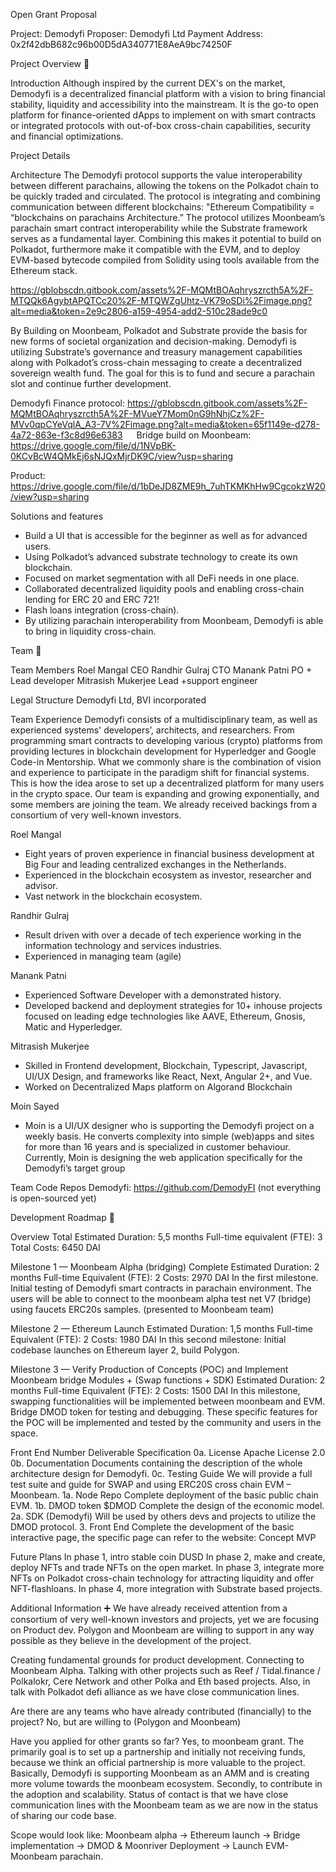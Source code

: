 Open Grant Proposal

Project: Demodyfi
Proposer: Demodyfi Ltd
Payment Address: 0x2f42dbB682c96b00D5dA340771E8AeA9bc74250F

Project Overview 📄

Introduction
Although inspired by the current DEX's on the market, Demodyfi is a decentralized financial platform with a vision to bring financial stability, liquidity and accessibility into the mainstream. It is the go-to open platform for finance-oriented dApps to implement on with smart contracts or integrated protocols with out-of-box cross-chain capabilities, security and financial optimizations.

Project Details

Architecture
The Demodyfi protocol supports the value interoperability between different parachains, allowing the tokens on the Polkadot chain to be quickly traded and circulated. The protocol is integrating and combining communication between different blockchains: "Ethereum Compatibility = “blockchains on parachains Architecture.” The protocol utilizes Moonbeam’s parachain smart contract interoperability while the Substrate framework serves as a fundamental layer. Combining this makes it potential to build on Polkadot, furthermore make it compatible with the EVM, and to deploy EVM-based bytecode compiled from Solidity using tools available from the Ethereum stack.

https://gblobscdn.gitbook.com/assets%2F-MQMtBOAqhryszrcth5A%2F-MTQQk6AgybtAPQTCc20%2F-MTQWZgUhtz-VK79oSDi%2Fimage.png?alt=media&token=2e9c2806-a159-4954-add2-510c28ade9c0

By Building on Moonbeam, Polkadot and Substrate provide the basis for new forms of societal organization and decision-making. Demodyfi is utilizing Substrate’s governance and treasury management capabilities along with Polkadot’s cross-chain messaging to create a decentralized sovereign wealth fund. The goal for this is to fund and secure a parachain slot and continue further development.

Demodyfi Finance protocol:
https://gblobscdn.gitbook.com/assets%2F-MQMtBOAqhryszrcth5A%2F-MVueY7Mom0nG9hNhjCz%2F-MVv0qpCYeVqlA_A3-7V%2Fimage.png?alt=media&token=65f1149e-d278-4a72-863e-f3c8d96e6383  
Bridge build on Moonbeam:
https://drive.google.com/file/d/1NVpBK-0KCvBcW4QMkEj6sNJQxMjrDK9C/view?usp=sharing

Product:
https://drive.google.com/file/d/1bDeJD8ZME9h_7uhTKMKhHw9CgcokzW20/view?usp=sharing

Solutions and features 
-	Build a UI that is accessible for the beginner as well as for advanced users.
-	Using Polkadot’s advanced substrate technology to create its own blockchain.
-	Focused on market segmentation with all DeFi needs in one place.
-	Collaborated decentralized liquidity pools and enabling cross-chain lending for ERC 20 and ERC 721!
-	Flash loans integration (cross-chain).
-	By utilizing parachain interoperability from Moonbeam, Demodyfi is able to bring in liquidity cross-chain.



Team 👥

Team Members
Roel Mangal CEO
Randhir Gulraj CTO
Manank Patni PO + Lead developer
Mitrasish Mukerjee Lead +support engineer

Legal Structure
Demodyfi Ltd, BVI incorporated 

Team Experience
Demodyfi consists of a multidisciplinary team, as well as experienced systems' developers’, architects, and researchers. From programming smart contracts to developing various (crypto) platforms from providing lectures in blockchain development for Hyperledger and Google Code-in Mentorship. 
What we commonly share is the combination of vision and experience to participate in the paradigm shift for financial systems. This is how the idea arose to set up a decentralized platform for many users in the crypto space.
Our team is expanding and growing exponentially, and some members are joining the team. We already received backings from a consortium of very well-known investors.

Roel Mangal
- Eight years of proven experience in financial business development at Big Four and leading centralized exchanges in the Netherlands.
- Experienced in the blockchain ecosystem as investor, researcher and advisor. 
- Vast network in the blockchain ecosystem. 

Randhir Gulraj
- Result driven with over a decade of tech experience working in the information technology and services industries.
- Experienced in managing team (agile)  

Manank Patni 
- Experienced Software Developer with a demonstrated history.
- Developed backend and deployment strategies for 10+ inhouse projects focused on leading edge technologies like AAVE, Ethereum, Gnosis, Matic and Hyperledger.

Mitrasish Mukerjee
- Skilled in Frontend development, Blockchain, Typescript, Javascript, UI/UX Design, and frameworks like React, Next, Angular 2+, and Vue.
- Worked on Decentralized Maps platform on Algorand Blockchain

Moin Sayed
- Moin is a UI/UX designer who is supporting the Demodyfi project on a weekly basis. He converts complexity into simple (web)apps and sites for more than 16 years and is specialized in customer behaviour. Currently, Moin is designing the web application specifically for the Demodyfi’s target group

Team Code Repos
Demodyfi: https://github.com/DemodyFI (not everything is open-sourced yet)


Development Roadmap 🔩

Overview
Total Estimated Duration: 5,5 months
Full-time equivalent (FTE): 3
Total Costs: 6450 DAI

Milestone 1 — Moonbeam Alpha (bridging) Complete
Estimated Duration: 2 months
Full-time Equivalent (FTE): 2
Costs: 2970 DAI
In the first milestone. Initial testing of Demodyfi smart contracts in parachain environment. 
The users will be able to connect to the moonbeam alpha test net V7 (bridge) using faucets ERC20s samples. (presented to Moonbeam team)

Milestone 2 — Ethereum Launch
Estimated Duration: 1,5 months
Full-time Equivalent (FTE): 2
Costs: 1980 DAI
In this second milestone: Initial codebase launches on Ethereum layer 2, build Polygon. 

Milestone 3 — Verify Production of Concepts (POC) and Implement Moonbeam bridge Modules + (Swap functions + SDK)
Estimated Duration: 2 months
Full-time Equivalent (FTE): 2
Costs: 1500 DAI
In this milestone, swapping functionalities will be implemented between moonbeam and EVM. Bridge DMOD token for testing and debugging. These specific features for the POC will be implemented and tested by the community and users in the space. 

Front End
Number	Deliverable		  Specification
0a.		  License		      Apache License 2.0
0b.		  Documentation	  Documents containing the description of the whole architecture design for Demodyfi.
0c.		  Testing Guide	  We will provide a full test suite and guide for SWAP and using ERC20S cross chain EVM – Moonbeam.
1a.		  Node Repo		    Complete deployment of the basic public chain EVM.
1b.		  DMOD token		  $DMOD Complete the design of the economic model.
2a.		  SDK (Demodyfi)	Will be used by others devs and projects to utilize the DMOD protocol.
3.		  Front End		    Complete the development of the basic interactive page, the specific page can refer to the website: Concept MVP 

Future Plans
In phase 1, intro stable coin DUSD
In phase 2, make and create, deploy NFTs and trade NFTs on the open market.
In phase 3, integrate more NFTs on Polkadot cross-chain technology for attracting liquidity and offer NFT-flashloans. 
In phase 4, more integration with Substrate based projects.

Additional Information ➕
We have already received attention from a consortium of very well-known investors and projects, yet we are focusing on Product dev. Polygon and Moonbeam are willing to support in any way possible as they believe in the development of the project. 

Creating fundamental grounds for product development. Connecting to Moonbeam Alpha. Talking with other projects such as Reef / Tidal.finance / Polkalokr, Cere Network and other Polka and Eth based projects. Also, in talk with Polkadot defi alliance as we have close communication lines.

Are there are any teams who have already contributed (financially) to the project? 
No, but are willing to (Polygon and Moonbeam)

Have you applied for other grants so far? 
Yes, to moonbeam grant. The primarily goal is to set up a partnership and initially not receiving funds, because we think an official partnership is more valuable  to the project. Basically, Demodyfi is supporting Moonbeam as an AMM and is creating more volume towards the moonbeam ecosystem. Secondly, to contribute in the adoption and scalability. Status of contact is that we have close communication lines with the Moonbeam team as we are now in the status of sharing our code base. 

Scope would look like: 
Moonbeam alpha -> Ethereum launch -> Bridge implementation -> DMOD & Moonriver Deployment -> Launch EVM-Moonbeam parachain. 
